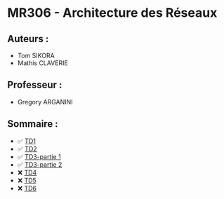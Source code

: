 # MR306 - Architecture des Réseaux

## Auteurs :
- Tom SIKORA
- Mathis CLAVERIE

## Professeur :
- Gregory ARGANINI

## Sommaire :
- ✅ [TD1](TD1/R3.06_TD1.pdf)
- ✅ [TD2](TD2/R3.06_TD2.pdf)
- ✅ [TD3-partie 1](TD3/R3.06_TD3_partie1.pdf)
- ✅ [TD3-partie 2](TD3/R3.06_TD3_partie2.pdf)
- ❌ [TD4](TD4/R3.06_TD4.pdf)
- ❌ [TD5](TD5/R3.06_TD5.pdf)
- ❌ [TD6](TD6/R3.06_TD6.pdf)
